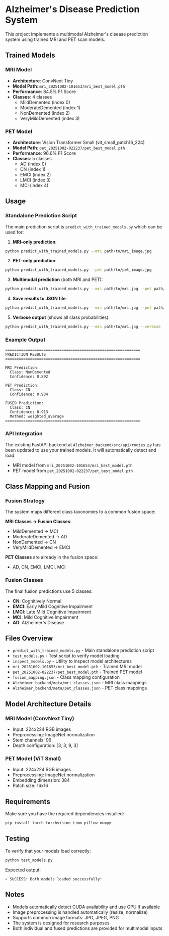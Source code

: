 # Alzheimer's Disease Prediction System

This project implements a multimodal Alzheimer's disease prediction system using trained MRI and PET scan models.

## Trained Models

### MRI Model
- **Architecture**: ConvNext Tiny
- **Model Path**: `mri_20251002-101653/mri_best_model.pth`
- **Performance**: 84.5% F1 Score
- **Classes**: 4 classes
  - MildDemented (index 0)
  - ModerateDemented (index 1) 
  - NonDemented (index 2)
  - VeryMildDemented (index 3)

### PET Model
- **Architecture**: Vision Transformer Small (vit_small_patch16_224)
- **Model Path**: `pet_20251002-022237/pet_best_model.pth`
- **Performance**: 96.6% F1 Score
- **Classes**: 5 classes
  - AD (index 0)
  - CN (index 1)
  - EMCI (index 2)
  - LMCI (index 3) 
  - MCI (index 4)

## Usage

### Standalone Prediction Script

The main prediction script is `predict_with_trained_models.py` which can be used for:

1. **MRI-only prediction**:
```bash
python predict_with_trained_models.py --mri path/to/mri_image.jpg
```

2. **PET-only prediction**:
```bash
python predict_with_trained_models.py --pet path/to/pet_image.jpg
```

3. **Multimodal prediction** (both MRI and PET):
```bash
python predict_with_trained_models.py --mri path/to/mri.jpg --pet path/to/pet.jpg
```

4. **Save results to JSON file**:
```bash
python predict_with_trained_models.py --mri path/to/mri.jpg --pet path/to/pet.jpg --output results.json
```

5. **Verbose output** (shows all class probabilities):
```bash
python predict_with_trained_models.py --mri path/to/mri.jpg --verbose
```

### Example Output

```
============================================================
PREDICTION RESULTS
============================================================

MRI Prediction:
  Class: NonDemented
  Confidence: 0.892

PET Prediction:
  Class: CN
  Confidence: 0.934

FUSED Prediction:
  Class: CN
  Confidence: 0.913
  Method: weighted_average
============================================================
```

### API Integration

The existing FastAPI backend at `Alzheimer_backend/src/api/routes.py` has been updated to use your trained models. It will automatically detect and load:
- MRI model from `mri_20251002-101653/mri_best_model.pth`
- PET model from `pet_20251002-022237/pet_best_model.pth`

## Class Mapping and Fusion

### Fusion Strategy
The system maps different class taxonomies to a common fusion space:

**MRI Classes → Fusion Classes**:
- MildDemented → MCI
- ModerateDemented → AD
- NonDemented → CN
- VeryMildDemented → EMCI

**PET Classes** are already in the fusion space:
- AD, CN, EMCI, LMCI, MCI

### Fusion Classes
The final fusion predictions use 5 classes:
- **CN**: Cognitively Normal
- **EMCI**: Early Mild Cognitive Impairment  
- **LMCI**: Late Mild Cognitive Impairment
- **MCI**: Mild Cognitive Impairment
- **AD**: Alzheimer's Disease

## Files Overview

- `predict_with_trained_models.py` - Main standalone prediction script
- `test_models.py` - Test script to verify model loading
- `inspect_models.py` - Utility to inspect model architectures
- `mri_20251002-101653/mri_best_model.pth` - Trained MRI model
- `pet_20251002-022237/pet_best_model.pth` - Trained PET model
- `fusion_mapping.json` - Class mapping configuration
- `Alzheimer_backend/meta/mri_classes.json` - MRI class mappings
- `Alzheimer_backend/meta/pet_classes.json` - PET class mappings

## Model Architecture Details

### MRI Model (ConvNext Tiny)
- Input: 224x224 RGB images
- Preprocessing: ImageNet normalization
- Stem channels: 96
- Depth configuration: [3, 3, 9, 3]

### PET Model (ViT Small)
- Input: 224x224 RGB images  
- Preprocessing: ImageNet normalization
- Embedding dimension: 384
- Patch size: 16x16

## Requirements

Make sure you have the required dependencies installed:
```bash
pip install torch torchvision timm pillow numpy
```

## Testing

To verify that your models load correctly:
```bash
python test_models.py
```

Expected output:
```
✓ SUCCESS: Both models loaded successfully!
```

## Notes

- Models automatically detect CUDA availability and use GPU if available
- Image preprocessing is handled automatically (resize, normalize)
- Supports common image formats: JPG, JPEG, PNG
- The system is designed for research purposes
- Both individual and fused predictions are provided for multimodal inputs